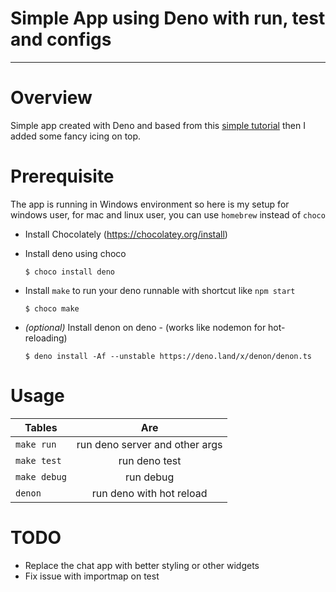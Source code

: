 # Simple App using Deno with run, test and configs

---

# Overview

Simple app created with Deno and based from this [simple tutorial](https://dev.to/aralroca/learn-deno-chat-app-37f0?utm_source=digest_mailer&utm_medium=email&utm_campaign=digest_email)
then I added some fancy icing on top.

# Prerequisite

The app is running in Windows environment so here is my setup for windows user, for mac and linux user, you can use `homebrew` instead of `choco`

- Install Chocolately (https://chocolatey.org/install)
- Install deno using choco

  `$ choco install deno`

- Install `make` to run your deno runnable with shortcut like `npm start`

  `$ choco make`

- _(optional)_ Install denon on deno - (works like nodemon for hot-reloading)

  `$ deno install -Af --unstable https://deno.land/x/denon/denon.ts`

# Usage

| Tables       |              Are               |
| ------------ | :----------------------------: |
| `make run`   | run deno server and other args |
| `make test`  |         run deno test          |
| `make debug` |           run debug            |
| `denon`      |    run deno with hot reload    |

# TODO

- Replace the chat app with better styling or other widgets
- Fix issue with importmap on test

